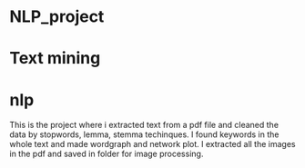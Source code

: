 # NLP_project
# Text mining
# nlp


This is the project where i extracted text from a pdf file and cleaned the data by stopwords, lemma, stemma techinques.
I found keywords in the whole text and made wordgraph and network plot. 
I extracted all the images in the pdf and saved in folder for image processing.
